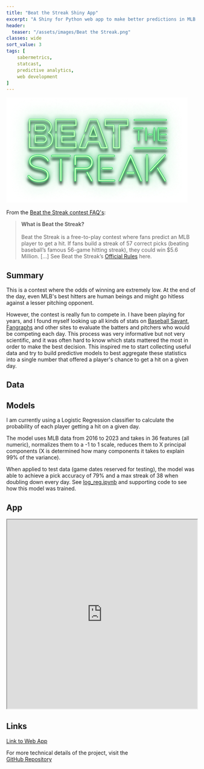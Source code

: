 ```yaml
---
title: "Beat the Streak Shiny App"
excerpt: "A Shiny for Python web app to make better predictions in MLB's Beat the Streak contest."
header:
  teaser: "/assets/images/Beat the Streak.png"
classes: wide
sort_value: 3
tags: [
    sabermetrics,
    statcast,
    predictive analytics,
    web development
]
---
```


<img src="/assets/images/Beat the Streak.png" class="project-title-image">

From the [Beat the Streak contest FAQ's](https://www.mlb.com/apps/beat-the-streak/faqs):
> **What is Beat the Streak?**<br><br>Beat the Streak is a free-to-play contest where fans predict an MLB player to get a hit. If fans build a streak of 57 correct picks (beating baseball’s famous 56-game hitting streak), they could win $5.6 Million. [...] See Beat the Streak’s [Official Rules](https://www.mlb.com/apps/beat-the-streak/official-rules) here.

## Summary
This is a contest where the odds of winning are extremely low. At the end of the day, even MLB's best hitters are human beings and might go hitless against a lesser pitching opponent.

However, the contest is really fun to compete in. I have been playing for years, and I found myself looking up all kinds of stats on <a href="https://baseballsavant.mlb.com"><i class="fa-solid fa-arrow-up-right-from-square"></i><span class="external-link-label">Baseball Savant</span></a>, <a href="https://www.fangraphs.com"><i class="fa-solid fa-arrow-up-right-from-square"></i><span class="external-link-label">Fangraphs</span></a> and other sites to evaluate the batters and pitchers who would be competing each day. This process was very informative but not very scientific, and it was often hard to know which stats mattered the most in order to make the best decision. This inspired me to start collecting useful data and try to build predictive models to best aggregate these statistics into a single number that offered a player's chance to get a hit on a given day.

## Data

## Models
I am currently using a Logistic Regression classifier to calculate the probability of each player getting a hit on a given day.

The model uses MLB data from 2016 to 2023 and takes in 36 features (all numeric), normalizes them to a -1 to 1 scale, reduces them to X principal components (X is determined how many components it takes to explain 99% of the variance).

When applied to test data (game dates reserved for testing), the model was able to achieve a pick accuracy of 79% and a max streak of 38 when doubling down every day. See [log_reg.ipynb](https://github.com/peteb206/bts-shiny/blob/main/models/log_reg.ipynb) and supporting code to see how this model was trained.

## App
<iframe src="https://peteberryman.shinyapps.io/bts-shiny/" width="100%" height="500px"></iframe>

## Links
<a href="https://peteberryman.shinyapps.io/bts-shiny/"><i class="fa-solid fa-arrow-up-right-from-square"></i><span class="external-link-label">Link to Web App</span></a>

For more technical details of the project, visit the<br>
<a href="https://github.com/peteb206/bts-shiny"><i class="fab fa-fw fa-github"></i><span class="label">GitHub Repository</span></a>